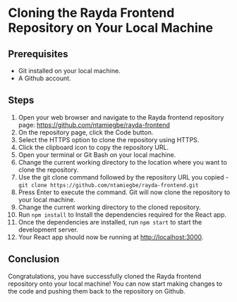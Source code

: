 <html>
<head>
	<title>Cloning the Rayda Frontend Repository</title>
</head>
<body>
	<h1>Cloning the Rayda Frontend Repository on Your Local Machine</h1>
  <h2>Prerequisites</h2>
<ul>
	<li>Git installed on your local machine.</li>
	<li>A Github account.</li>
</ul>

<h2>Steps</h2>
<ol>
	<li>Open your web browser and navigate to the Rayda frontend repository page: <a href="https://github.com/ntamiegbe/rayda-frontend">https://github.com/ntamiegbe/rayda-frontend</a></li>
	<li>On the repository page, click the Code button.</li>
	<li>Select the HTTPS option to clone the repository using HTTPS.</li>
	<li>Click the clipboard icon to copy the repository URL.</li>
	<li>Open your terminal or Git Bash on your local machine.</li>
	<li>Change the current working directory to the location where you want to clone the repository.</li>
	<li>Use the git clone command followed by the repository URL you copied - <code>git clone https://github.com/ntamiegbe/rayda-frontend.git</code></li>
	<li>Press Enter to execute the command. Git will now clone the repository to your local machine.</li>
	<li>Change the current working directory to the cloned repository.</li>
	<li>Run <code>npm install</code> to Install the dependencies required for the React app.</li>
	<li>Once the dependencies are installed, run <code>npm start</code> to start the development server.</li>
	<li>Your React app should now be running at <a href="http://localhost:3000">http://localhost:3000</a>.</li>
</ol>

<h2>Conclusion</h2>
<p>Congratulations, you have successfully cloned the Rayda frontend repository onto your local machine! You can now start making changes to the code and pushing them back to the repository on Github.</p>
</body>
</html>
